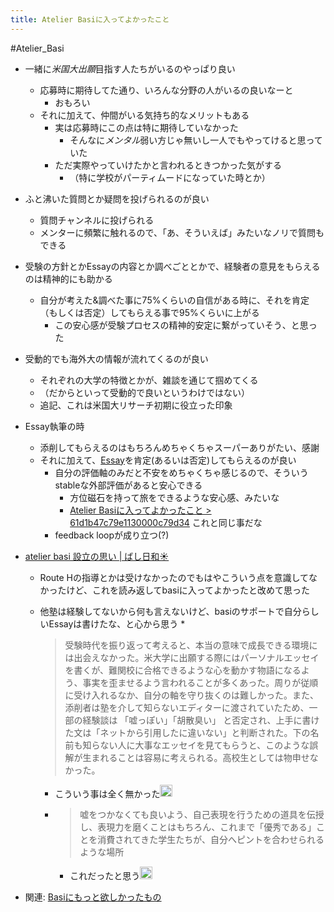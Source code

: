 ```yaml
---
title: Atelier Basiに入ってよかったこと
---
```


\#Atelier_Basi

* 一緒に*米国大出願*目指す人たちがいるのやっぱり良い
  
  * 応募時に期待してた通り、いろんな分野の人がいるの良いなーと
    * おもろい
  * それに加えて、仲間がいる気持ち的なメリットもある
    * 実は応募時にこの点は特に期待していなかった
      * そんなに*メンタル*弱い方じゃ無いし一人でもやってけると思っていた
    * ただ実際やっていけたかと言われるときつかった気がする
      * （特に学校がパーティムードになっていた時とか）
* ふと沸いた質問とか疑問を投げられるのが良い
  
  * 質問チャンネルに投げられる
  * メンターに頻繁に触れるので、「あ、そういえば」みたいなノリで質問もできる
* 受験の方針とかEssayの内容とか調べごととかで、経験者の意見をもらえるのは精神的にも助かる
  
  * 自分が考えた&調べた事に75%くらいの自信がある時に、それを肯定（もしくは否定）してもらえる事で95%くらいに上がる
    * この安心感が受験プロセスの精神的安定に繋がっていそう、と思った
* 受動的でも海外大の情報が流れてくるのが良い
  
  * それぞれの大学の特徴とかが、雑談を通じて掴めてくる
  * （だからといって受動的で良いというわけではない）
  * 追記、これは米国大リサーチ初期に役立った印象
* Essay執筆の時
  
  * 添削してもらえるのはもちろんめちゃくちゃスーパーありがたい、感謝
  * それに加えて、[Essay](Essay.md)を肯定(あるいは否定)してもらえるのが良い
    * 自分の評価軸のみだと不安をめちゃくちゃ感じるので、そういうstableな外部評価があると安心できる
      * 方位磁石を持って旅をできるような安心感、みたいな
      * [Atelier Basiに入ってよかったこと > 61d1b47c79e1130000c79d34](Atelier%20Basi%E3%81%AB%E5%85%A5%E3%81%A3%E3%81%A6%E3%82%88%E3%81%8B%E3%81%A3%E3%81%9F%E3%81%93%E3%81%A8.md#61d1b47c79e1130000c79d34) これと同じ事だな
    * feedback loopが成り立つ(?)
* [atelier basi 設立の思い | ばし日和☀️](https://atelier-basi.themedia.jp/posts/16393320?categoryIds=4354664)
  
  * Route Hの指導とかは受けなかったのでもはやこういう点を意識してなかったけど、これを読み返してbasiに入ってよかったと改めて思った
  * 他塾は経験してないから何も言えないけど、basiのサポートで自分らしいEssayは書けたな、と心から思う
    * 
       > 
       > 受験時代を振り返って考えると、本当の意味で成長できる環境には出会えなかった。米大学に出願する際にはパーソナルエッセイを書くが、難関校に合格できるような心を動かす物語になるよう、事実を歪ませるよう言われることが多くあった。周りが従順に受け入れるなか、自分の軸を守り抜くのは難しかった。また、添削者は塾を介して知らないエディターに渡されていたため、一部の経験談は 「嘘っぽい」「胡散臭い」 と否定され、上手に書けた文は「ネットから引用したに違いない」と判断された。下の名前も知らない人に大事なエッセイを見てもらうと、このような誤解が生まれることは容易に考えられる。高校生としては物申せなかった。
      
      * こういう事は全く無かった<img src='https://scrapbox.io/api/pages/blu3mo-public/blu3mo/icon' alt='blu3mo.icon' height="19.5"/>
    * 
       > 
       > 嘘をつかなくても良いよう、自己表現を行うための道具を伝授し、表現力を磨くことはもちろん、これまで「優秀である」ことを消費されてきた学生たちが、自分へピントを合わせられるような場所
      
      * これだったと思う<img src='https://scrapbox.io/api/pages/blu3mo-public/blu3mo/icon' alt='blu3mo.icon' height="19.5"/>
* 関連: [Basiにもっと欲しかったもの](Basi%E3%81%AB%E3%82%82%E3%81%A3%E3%81%A8%E6%AC%B2%E3%81%97%E3%81%8B%E3%81%A3%E3%81%9F%E3%82%82%E3%81%AE.md)
